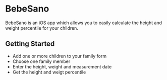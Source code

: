 # BebeSano

BebeSano is an iOS app which allows you to easily calculate the height and weight percentile for your children. 

## Getting Started
* Add one or more children to your family form
* Choose one family member
* Enter the height, weight and measurement date
* Get the height and weigt percentile
